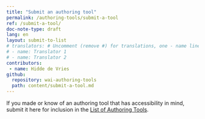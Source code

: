```yaml
---
title: "Submit an authoring tool"
permalink: /authoring-tools/submit-a-tool
ref: /submit-a-tool/
doc-note-type: draft
lang: en
layout: submit-to-list
# translators: # Uncomment (remove #) for translations, one - name line per translator.
# - name: Translator 1
# - name: Translator 2
contributors:
 - name: Hidde de Vries
github:
  repository: wai-authoring-tools
  path: content/submit-a-tool.md
---
```


If you made or know of an authoring tool that has accessibility in mind, submit it here for inclusion in the [List of Authoring Tools](/wai-authoring-tools/authoring-tools).